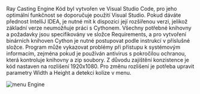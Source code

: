 Ray Casting Engine
Kód byl vytvořen ve Visual Studio Code, pro jeho optimální funkčnost se doporučuje použití Visual Studio. Pokud dáváte přednost IntelliJ IDEA, je nutné mít k dispozici její rozšířenou verzi, jelikož základní verze neumožňuje práci s Cythonem. Všechny potřebné knihovny a požadavky jsou specifikovány ve složce Requirements, a pro vytvoření binárních knihoven Cython je nutné postupovat podle instrukcí v příslušné složce. Program může vykazovat problémy při přístupu k systémovým informacím, zejména pokud je používán antivirus s pokročilou ochranou, která kontroluje knihovny a zip soubory. Z důvodu zajištění konzistence je kód nastaven na rozlišení 1920x1080. Pro změnu rozlišení je potřeba upravit parametry Width a Height a detekci kolize v menu.


![menu Engine](https://github.com/Skalda01/Ray-Casting-Engine/assets/167089945/5e692d46-fac5-43ed-b2be-7f8a6b69b3bd)
